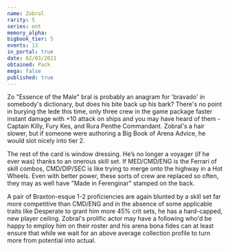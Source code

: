 ```yaml
---
name: Zobral
rarity: 5
series: ent
memory_alpha:
bigbook_tier: 5
events: 13
in_portal: true
date: 02/03/2021
obtained: Pack
mega: false
published: true
---
```


Zo "Essence of the Male" bral is probably an anagram for 'bravado' in somebody's dictionary, but does his bite back up his bark? There's no point in burying the lede this time, only three crew in the game package faster instant damage with +10 attack on ships and you may have heard of them - Captain Killy, Fury Kes, and Rura Penthe Commandant. Zobral's a hair slower, but if someone were authoring a Big Book of Arena Advice, he would slot nicely into tier 2.

The rest of the card is window dressing. He’s no longer a voyager (if he ever was) thanks to an onerous skill set. If MED/CMD/ENG is the Ferrari of skill combos, CMD/DIP/SEC is like trying to merge onto the highway in a Hot Wheels. Even with better power, these sorts of crew are replaced so often, they may as well have "Made in Ferenginar" stamped on the back.

A pair of Braxton-esque 1-2 proficiencies are again blunted by a skill set far more competitive than CMD/ENG and in the absence of some applicable traits like Desperate to grant him more 45% crit sets, he has a hard-capped, new player ceiling. Zobral's prolific actor may have a following who'd be happy to employ him on their roster and his arena bona fides can at least ensure that while we wait for an above average collection profile to turn more from potential into actual.
